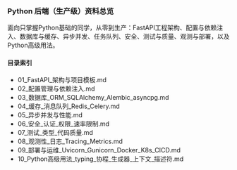 ### Python 后端（生产级）资料总览

面向只掌握Python基础的同学，从零到生产：FastAPI工程架构、配置与依赖注入、数据库与缓存、异步并发、任务队列、安全、测试与质量、观测与部署，以及Python高级用法。

#### 目录索引
- 01_FastAPI_架构与项目模板.md
- 02_配置管理与依赖注入.md
- 03_数据库_ORM_SQLAlchemy_Alembic_asyncpg.md
- 04_缓存_消息队列_Redis_Celery.md
- 05_异步并发与性能.md
- 06_安全_认证_权限_速率限制.md
- 07_测试_类型_代码质量.md
- 08_观测性_日志_Tracing_Metrics.md
- 09_部署与运维_Uvicorn_Gunicorn_Docker_K8s_CICD.md
- 10_Python高级用法_typing_协程_生成器_上下文_描述符.md


